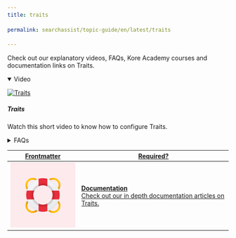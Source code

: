 ```yaml
---
title: traits

permalink: searchassist/topic-guide/en/latest/traits

---
```

<!--#### Topic Guide
###### Traits-->

  Check out our explanatory videos, FAQs, Kore Academy courses and documentation links on Traits.

<details class="introduction-video" open>
  <summary>Video
  </summary>
  
   [![Traits](images/VideoCoverImage.png)](https://player.vimeo.com/video/751565668?h=3b5c9ebaf6&badge=0&autopause=0&player_id=0&app_id=58479/embed)

  ##### Traits 
  Watch this short video to know how to configure Traits.

</details>

<details>
  <summary>FAQs
  </summary>

  <a class="doc-link" target="_blank" href="https://docs.kore.ai/searchassist/concepts/managing-indices/configuring-traits/">
 
  What are traits?

</a>

 <a class="doc-link" target="_blank" href="https://docs.kore.ai/searchassist/concepts/managing-indices/configuring-traits/">
 
  How to configure traits in SearchAssist?

</a>
 
  
</details>


<a class="doc-link" target="_blank" href="https://docs.kore.ai/searchassist/concepts/managing-indices/configuring-traits/">
 

| Frontmatter | Required? |
|-------------|-------------|
| ![alt text](images/SA_Documentation.svg "Title") | **Documentation**  <br /> Check out our in depth documentation articles on Traits. | 


</a>
